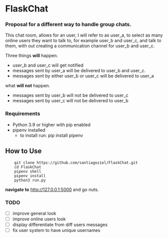 # FlaskChat
### Proposal for a different way to handle group chats.

This chat room, allows for an user, I will refer to as user_a, to select as many online users they want to talk to, for example user_b and user_c, and talk to them, with out creating a communication channel for user_b and user_c.

Three things **will** happen.
- user_b and user_c will get notified
- messages sent by user_a will be delivered to user_b and user_c.
- messages sent by either user_b or user_c will be delivered to user_a

what **will not** happen.
- messages sent by user_b will not be delivered to user_c
- messages sent by user_c will not be delivered to user_b

### Requirements
- Python 3.9 or higher with pip enabled
- pipenv installed
  - to install run:
          pip install pipenv

## How to Use
        git clone https://github.com/santiagoziel/FlaskChat.git
        cd FlaskChat
        pipenv shell
        pipenv install
        python3 run.py
**navigate to** http://127.0.0.1:5000 and go nuts.
### TODO
- [ ] improve general look
- [ ] improve online users look
- [ ] display differentiate from diff users messages
- [ ] fix user system to have unique usernames
